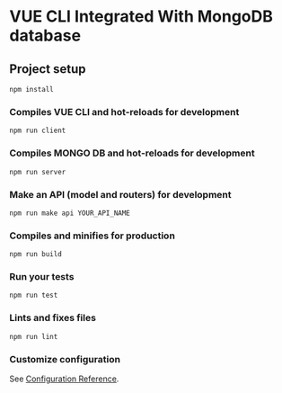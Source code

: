 # VUE CLI Integrated With MongoDB database

## Project setup
```
npm install
```

### Compiles VUE CLI and hot-reloads for development
```
npm run client
```

### Compiles MONGO DB and hot-reloads for development
```
npm run server
```

### Make an API (model and routers) for development
```
npm run make api YOUR_API_NAME
```

### Compiles and minifies for production
```
npm run build
```

### Run your tests
```
npm run test
```

### Lints and fixes files
```
npm run lint
```

### Customize configuration
See [Configuration Reference](https://cli.vuejs.org/config/).
